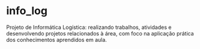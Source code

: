 # info_log
Projeto de Informática Logística: realizando trabalhos, atividades e desenvolvendo projetos relacionados à área, com foco na aplicação prática dos conhecimentos aprendidos em aula.

